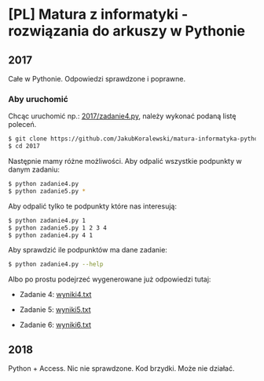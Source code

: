 # [PL] Matura z informatyki - rozwiązania do arkuszy w Pythonie

## 2017

Całe w Pythonie. Odpowiedzi sprawdzone i poprawne.

### Aby uruchomić

Chcąc uruchomić np.: [2017/zadanie4.py](2017/zadanie4.py), należy wykonać podaną listę poleceń.

```bash
$ git clone https://github.com/JakubKoralewski/matura-informatyka-python.git
$ cd 2017
```

Następnie mamy różne możliwości. Aby odpalić wszystkie podpunkty w danym zadaniu:

```bash
$ python zadanie4.py
$ python zadanie5.py *
```

Aby odpalić tylko te podpunkty które nas interesują:

```bash
$ python zadanie4.py 1
$ python zadanie5.py 1 2 3 4
$ python zadanie4.py 4 1
```

Aby sprawdzić ile podpunktów ma dane zadanie:

```bash
$ python zadanie4.py --help
```

Albo po prostu podejrzeć wygenerowane już odpowiedzi tutaj:

- Zadanie 4: [wyniki4.txt](2017/wyniki4.txt)

- Zadanie 5: [wyniki5.txt](2017/wyniki5.txt)

- Zadanie 6: [wyniki6.txt](2017/wyniki6.txt)

## 2018

Python + Access. Nic nie sprawdzone. Kod brzydki. Może nie działać.